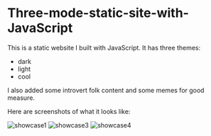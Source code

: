 # Three-mode-static-site-with-JavaScript

This is a static website I built with JavaScript. 
It has three themes:
- dark
- light
- cool

I also added some introvert folk content and some memes for good measure.

Here are screenshots of what it looks like:

![showcase1](https://user-images.githubusercontent.com/40691059/74574747-f2712480-4f84-11ea-9fba-924165f9a509.PNG)
![showcase3](https://user-images.githubusercontent.com/40691059/74574760-f8670580-4f84-11ea-931a-571d1cac410d.PNG)
![showcase4](https://user-images.githubusercontent.com/40691059/74574769-02890400-4f85-11ea-92f6-15a50706726a.PNG)

